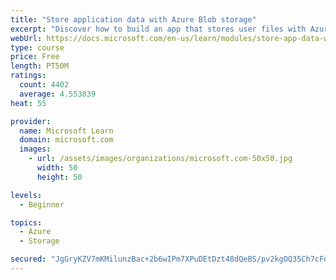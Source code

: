 ```yaml
---
title: "Store application data with Azure Blob storage"
excerpt: "Discover how to build an app that stores user files with Azure Blob storage, use Blob storage in a web app, and use the Azure Storage SDK for .NET Core."
webUrl: https://docs.microsoft.com/en-us/learn/modules/store-app-data-with-azure-blob-storage/
type: course
price: Free
length: PT50M
ratings:
  count: 4402
  average: 4.553839
heat: 55

provider:
  name: Microsoft Learn
  domain: microsoft.com
  images:
    - url: /assets/images/organizations/microsoft.com-50x50.jpg
      width: 50
      height: 50

levels:
  - Beginner

topics:
  - Azure
  - Storage

secured: "JgGryKZV7mKMilunzBac+2b6wIPm7XPuDEtDzt48dQeBS/pv2kgOQ35Ch7cFnByeWMvYqTfzW2nmlEYvf3KK79zRxqPOgk5XFWxEhNqUaYXjrjp9KezYgxP3XkVQQ+GtWQAvb6C9fTINnwXXBD4jI8VObNo5CA8DO1po8WfX8+SDG8MSJ9Z6KtPT1s0pacWJcX5eMrXJARNlgClwUzyfBblvoXNES+pZe09KrV+Yst85rtseVlmAmbowuM3qVQ7z7mqoAVkabOD/PtOXMlOMgNx8ZPpj02UukrPwvzGqmhxFZ6a6irr3G9cl7IPVUzmF7534zz97cuL6im1kKOLbMIfxM2jkj2V/I1BYcK1ijIqnPHTtgs1ehYrDsbrHwPx+mlsJcPuwnHlZYgl13yDMmLJTmnYEkU72Dha9N2tGFfQ=;6hOV0lTfjiVdEgPSm2b88Q=="
---
```



